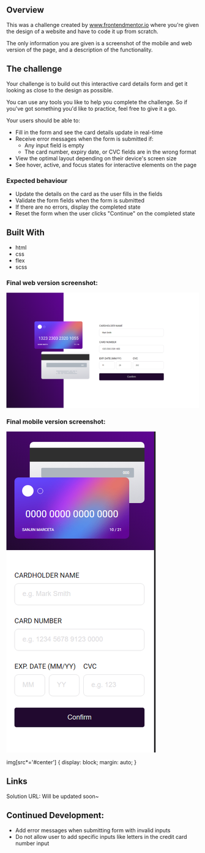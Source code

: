 ## Overview
This was a challenge created by www.frontendmentor.io where you're given the design of a website and have to code it up from scratch.

The only information you are given is a screenshot of the mobile and web version of the page, and a description of the functionality.

## The challenge

Your challenge is to build out this interactive card details form and get it looking as close to the design as possible.

You can use any tools you like to help you complete the challenge. So if you've got something you'd like to practice, feel free to give it a go.

Your users should be able to: 

- Fill in the form and see the card details update in real-time
- Receive error messages when the form is submitted if:
  - Any input field is empty
  - The card number, expiry date, or CVC fields are in the wrong format
- View the optimal layout depending on their device's screen size
- See hover, active, and focus states for interactive elements on the page

### Expected behaviour

- Update the details on the card as the user fills in the fields
- Validate the form fields when the form is submitted
- If there are no errors, display the completed state
- Reset the form when the user clicks "Continue" on the completed state

## Built With
- html
- css
- flex
- scss

### Final web version screenshot: 
![](./cc-desktop-sh.png)

### Final mobile version screenshot: 
![img](./cc-mobile.png#center)

img[src*='#center'] {
    display: block;
    margin: auto;
}

## Links
Solution URL: Will be updated soon~

## Continued Development: 
- Add error messages when submitting form with invalid inputs
- Do not allow user to add specific inputs like letters in the credit card number input

